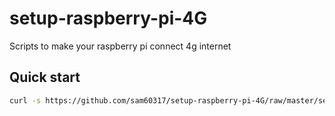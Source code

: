 # setup-raspberry-pi-4G
Scripts to make your raspberry pi connect 4g internet

## Quick start
```bash
curl -s https://github.com/sam60317/setup-raspberry-pi-4G/raw/master/setup4g.sh | sudo bash
```
